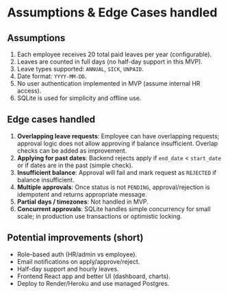 # Assumptions & Edge Cases handled

## Assumptions
1. Each employee receives 20 total paid leaves per year (configurable).
2. Leaves are counted in full days (no half-day support in this MVP).
3. Leave types supported: `ANNUAL`, `SICK`, `UNPAID`.
4. Date format: `YYYY-MM-DD`.
5. No user authentication implemented in MVP (assume internal HR access).
6. SQLite is used for simplicity and offline use.

## Edge cases handled
1. **Overlapping leave requests**: Employee can have overlapping requests; approval logic does not allow approving if balance insufficient. Overlap checks can be added as improvement.
2. **Applying for past dates**: Backend rejects apply if `end_date` < `start_date` or if dates are in the past (simple check).
3. **Insufficient balance**: Approval will fail and mark request as `REJECTED` if balance insufficient.
4. **Multiple approvals**: Once status is not `PENDING`, approval/rejection is idempotent and returns appropriate message.
5. **Partial days / timezones**: Not handled in MVP.
6. **Concurrent approvals**: SQLite handles simple concurrency for small scale; in production use transactions or optimistic locking.

## Potential improvements (short)
- Role-based auth (HR/admin vs employee).
- Email notifications on apply/approve/reject.
- Half-day support and hourly leaves.
- Frontend React app and better UI (dashboard, charts).
- Deploy to Render/Heroku and use managed Postgres.
